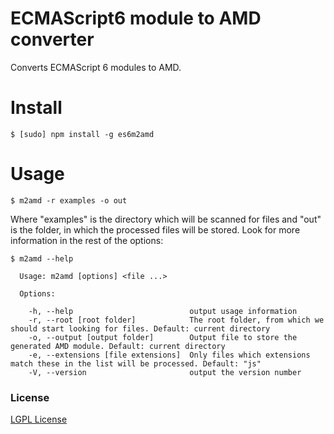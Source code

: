 ECMAScript6 module to AMD converter
==================

Converts ECMAScript 6 modules to AMD.

Install
==================
```
$ [sudo] npm install -g es6m2amd
```

Usage
==================

```
$ m2amd -r examples -o out
```

Where "examples" is the directory which will be scanned for files and "out" is the folder, in which the processed files will be stored. Look for more information in the rest of the options:

```
$ m2amd --help

  Usage: m2amd [options] <file ...>

  Options:

    -h, --help                          output usage information
    -r, --root [root folder]            The root folder, from which we should start looking for files. Default: current directory
    -o, --output [output folder]        Output file to store the generated AMD module. Default: current directory
    -e, --extensions [file extensions]  Only files which extensions match these in the list will be processed. Default: "js"
    -V, --version                       output the version number
```

### License
[LGPL License](LICENSE.md)
